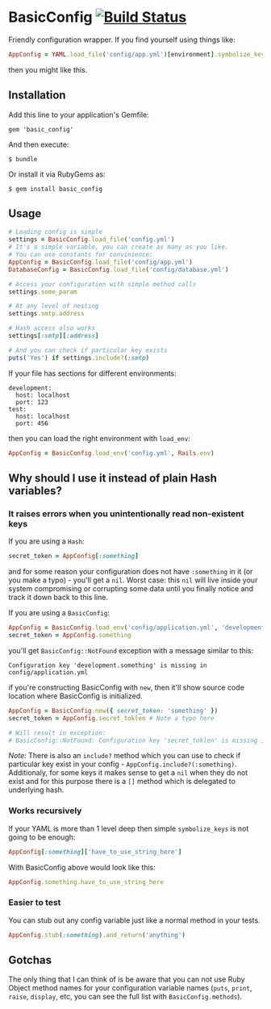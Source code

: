# BasicConfig [![Build Status](https://secure.travis-ci.org/stephan778/basic_config.png)](http://travis-ci.org/stephan778/basic_config)

Friendly configuration wrapper. If you find yourself using things like:

```ruby
AppConfig = YAML.load_file('config/app.yml')[environment].symbolize_keys
```

then you might like this.

## Installation

Add this line to your application's Gemfile:

    gem 'basic_config'

And then execute:

    $ bundle

Or install it via RubyGems as:

    $ gem install basic_config

## Usage

```ruby
# Loading config is simple
settings = BasicConfig.load_file('config.yml')
# It's a simple variable, you can create as many as you like.
# You can use constants for convinience:
AppConfig = BasicConfig.load_file('config/app.yml')
DatabaseConfig = BasicConfig.load_file('config/database.yml')

# Access your configuration with simple method calls
settings.some_param

# At any level of nesting
settings.smtp.address

# Hash access also works
settings[:smtp][:address]

# And you can check if particular key exists
puts('Yes') if settings.include?(:smtp)
```

If your file has sections for different environments:
```
development:
  host: localhost
  port: 123
test:
  host: localhost
  port: 456
```
then you can load the right environment with `load_env`:
```ruby
AppConfig = BasicConfig.load_env('config.yml', Rails.env)
```

## Why should I use it instead of plain Hash variables?

### It raises errors when you unintentionally read non-existent keys

If you are using a `Hash`:
```ruby
secret_token = AppConfig[:something]
```
and for some reason your configuration does not have `:something` in it (or you
make a typo) - you'll get a `nil`. Worst case: this `nil` will live inside your system compromising
or corrupting some data until you finally notice and track it down back to this line.

If you are using a `BasicConfig`:
```ruby
AppConfig = BasicConfig.load_env('config/application.yml', 'development')
secret_token = AppConfig.something
```
you'll get `BasicConfig::NotFound` exception with a message similar to this:
    
    Configuration key 'development.something' is missing in config/application.yml

if you're constructing BasicConfig with `new`, then it'll show source code
location where BasicConfig is initialized.

```ruby
AppConfig = BasicConfig.new({ secret_token: 'something' })
secret_token = AppConfig.secret_toklen # Note a typo here

# Will result in exception:
# BasicConfig::NotFound: Configuration key 'secret_toklen' is missing in BasicConfig constructed at your_file.rb:5 in `new'
```

*Note:* There is also an `include?` method which you can use to check if
particular key exist in your config - `AppConfig.include?(:something)`.
Additionaly, for some keys it makes sense to get a `nil` when they do not exist and for this
purpose there is a `[]` method which is delegated to underlying hash.

### Works recursively

If your YAML is more than 1 level deep then simple `symbolize_keys` is not going to be enough:
```ruby
AppConfig[:something]['have_to_use_string_here']
```

With BasicConfig above would look like this:
```ruby
AppConfig.something.have_to_use_string_here
```

### Easier to test

You can stub out any config variable just like a normal method in your tests.

```ruby
AppConfig.stub(:something).and_return('anything')
```

## Gotchas

The only thing that I can think of is be aware that you can not use Ruby Object
method names for your configuration variable names (`puts`, `print`, `raise`,
`display`, etc, you can see the full list with `BasicConfig.methods`).
